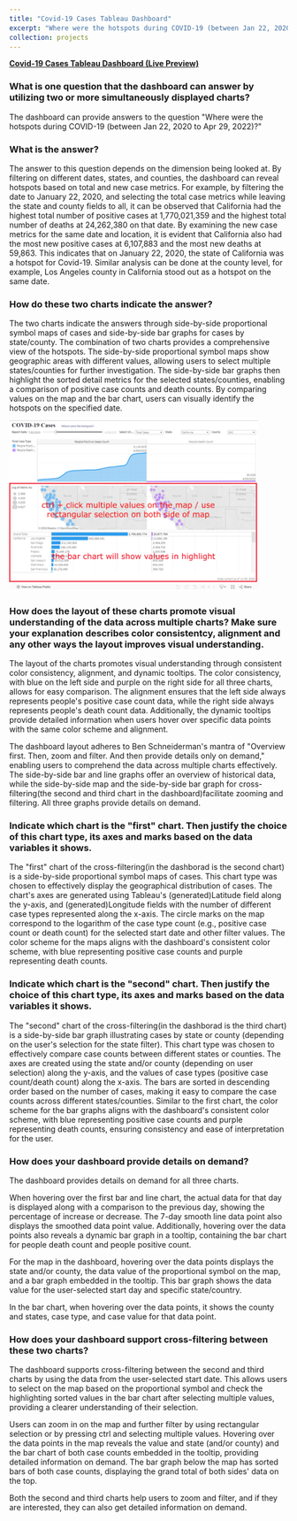 ```yaml
---
title: "Covid-19 Cases Tableau Dashboard"
excerpt: "Where were the hotspots during COVID-19 (between Jan 22, 2020 to Apr 29, 2022)?<br/><img src='/images/Tableau.png'>"
collection: projects
---
```



**[Covid-19 Cases Tableau Dashboard (Live Preview)](https://public.tableau.com/app/profile/chaoran.zhou/viz/Covid19BookFinalVersion/Dashboard1)**

### What is one question that the dashboard can answer by utilizing two or more simultaneously displayed charts?

The dashboard can provide answers to the question "Where were the hotspots during COVID-19 (between Jan 22, 2020 to Apr 29, 2022)?"

### What is the answer?

The answer to this question depends on the dimension being looked at. By filtering on different dates, states, and counties, the dashboard can reveal hotspots based on total and new case metrics. 
For example, by filtering the date to January 22, 2020, and selecting the total case metrics while leaving the state and county fields to all, it can be observed that California had the highest total number of positive cases at 1,770,021,359 and the highest total number of deaths at 24,262,380 on that date. By examining the new case metrics for the same date and location, it is evident that California also had the most new positive cases at 6,107,883 and the most new deaths at 59,863. This indicates that on January 22, 2020, the state of California was a hotspot for Covid-19. Similar analysis can be done at the county level, for example, Los Angeles county in California stood out as a hotspot on the same date.

### How do these two charts indicate the answer?

The two charts indicate the answers through side-by-side proportional symbol maps of cases and side-by-side bar graphs for cases by state/county. 
The combination of two charts provides a comprehensive view of the hotspots. The side-by-side proportional symbol maps show geographic areas with different values, allowing users to select multiple states/counties for further investigation. The side-by-side bar graphs then highlight the sorted detail metrics for the selected states/counties, enabling a comparison of positive case counts and death counts.
By comparing values on the map and the bar chart, users can visually identify the hotspots on the specified date.


<img src="/images/Tableau Usage.png" width="450em">


### How does the layout of these charts promote visual understanding of the data across multiple charts? Make sure your explanation describes color consistentcy, alignment and any other ways the layout improves visual understanding.

The layout of the charts promotes visual understanding through consistent color consistency, alignment, and dynamic tooltips. The color consistency, with blue on the left side and purple on the right side for all three charts, allows for easy comparison. The alignment ensures that the left side always represents people's positive case count data, while the right side always represents people's death count data. Additionally, the dynamic tooltips provide detailed information when users hover over specific data points with the same color scheme and alignment. 

The dashboard layout adheres to Ben Schneiderman's mantra of "Overview first. Then, zoom and filter. And then provide details only on demand," enabling users to comprehend the data across multiple charts effectively. The side-by-side bar and line graphs offer an overview of historical data, while the side-by-side map and the side-by-side bar graph for cross-filtering(the second and third chart in the dashboard)facilitate zooming and filtering. All three graphs provide details on demand.


### Indicate which chart is the "first" chart. Then justify the choice of this chart type, its axes and marks based on the data variables it shows.

The "first" chart of the cross-filtering(in the dashborad is the second chart) is a side-by-side proportional symbol maps of cases. This chart type was chosen to effectively display the geographical distribution of cases. The chart's axes are generated using Tableau's (generated)Latitude field along the y-axis, and (generated)Longitude fields with the number of different case types represented along the x-axis. The circle marks on the map correspond to the logarithm of the case type count (e.g., positive case count or death count) for the selected start date and other filter values. The color scheme for the maps aligns with the dashboard's consistent color scheme, with blue representing positive case counts and purple representing death counts.


### Indicate which chart is the "second" chart. Then justify the choice of this chart type, its axes and marks based on the data variables it shows.

The "second" chart of the cross-filtering(in the dashborad is the third chart) is a side-by-side bar graph illustrating cases by state or county (depending on the user's selection for the state filter). This chart type was chosen to effectively compare case counts between different states or counties. The axes are created using the state and/or county (depending on user selection) along the y-axis, and the values of case types (positive case count/death count) along the x-axis. The bars are sorted in descending order based on the number of cases, making it easy to compare the case counts across different states/counties. Similar to the first chart, the color scheme for the bar graphs aligns with the dashboard's consistent color scheme, with blue representing positive case counts and purple representing death counts, ensuring consistency and ease of interpretation for the user.


### How does your dashboard provide details on demand?

The dashboard provides details on demand for all three charts. 

When hovering over the first bar and line chart, the actual data for that day is displayed along with a comparison to the previous day, showing the percentage of increase or decrease. The 7-day smooth line data point also displays the smoothed data point value. Additionally, hovering over the data points also reveals a dynamic bar graph in a tooltip, containing the bar chart for people death count and people positive count. 

For the map in the dashboard, hovering over the data points displays the state and/or county, the data value of the proportional symbol on the map, and a bar graph embedded in the tooltip. This bar graph shows the data value for the user-selected start day and specific state/country.

In the bar chart, when hovering over the data points, it shows the county and states, case type, and case value for that data point.


### How does your dashboard support cross-filtering between these two charts?

The dashboard supports cross-filtering between the second and third charts by using the data from the user-selected start date. This allows users to select on the map based on the proportional symbol and check the highlighting sorted values in the bar chart after selecting multiple values, providing a clearer understanding of their selection.

Users can zoom in on the map and further filter by using rectangular selection or by pressing ctrl and selecting multiple values. Hovering over the data points in the map reveals the value and state (and/or county) and the bar chart of both case counts embedded in the tooltip, providing detailed information on demand. The bar graph below the map has sorted bars of both case counts, displaying the grand total of both sides' data on the top.

Both the second and third charts help users to zoom and filter, and if they are interested, they can also get detailed information on demand.
